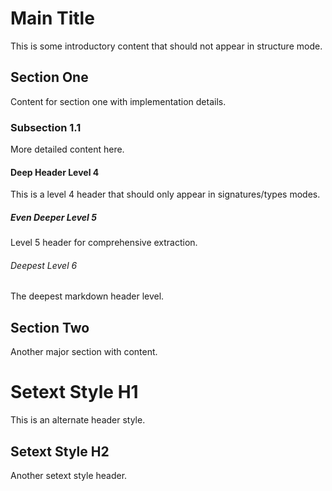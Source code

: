 # Main Title

This is some introductory content that should not appear in structure mode.

## Section One

Content for section one with implementation details.

### Subsection 1.1

More detailed content here.

#### Deep Header Level 4

This is a level 4 header that should only appear in signatures/types modes.

##### Even Deeper Level 5

Level 5 header for comprehensive extraction.

###### Deepest Level 6

The deepest markdown header level.

## Section Two

Another major section with content.

Setext Style H1
===============

This is an alternate header style.

Setext Style H2
---------------

Another setext style header.
